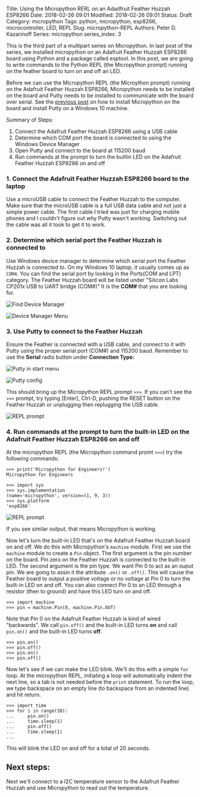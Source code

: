 Title: Using the Micropython RERL on an Adadfruit Feather Huzzah ESP8266
Date: 2018-02-26 09:01
Modified: 2018-02-26 09:01
Status: Draft
Category: micropython
Tags: python, micropython, esp8266, microcontroller, LED, REPL
Slug: micropython-REPL
Authors: Peter D. Kazarinoff
Series: micropython
series_index: 3

This is the third part of a multipart series on Micropython. In last post of the series, we installed micropython on an Adafruit Feather Huzzah ESP8266 board using Python and a package called esptool. In this post, we are going to write commands to the Python REPL (the Micropython prompt) running on the feather board to turn on and off an LED.

Before we can use the Micropython REPL (the Microython prompt) running on the Adafruit Feather Huzzah ESP8266, Micropython needs to be installed on the board and Putty needs to be installed to communicate with the board over serial. See the [previous post]({filename}micropython_install.md) on how to install Micropython on the board and install Putty on a Windows 10 machine.

Summary of Steps:

1. Connect the Adafruit Feather Huzzah ESP8266 using a USB cable
2. Determine which COM port the board is connected to using the Windows Device Manager 
3. Open Putty and connect to the board at 115200 baud
4. Run commands at the prompt to turn the builtin LED on the Adafruit Feather Huzzah ESP8266 on and off

### 1. Connect the Adafruit Feather Huzzah ESP8266 board to the laptop

Use a microUSB cable to connect the Feather Huzzah to the computer. Make sure that the microUSB cable is a full USB data cable and not just a simple power cable. The first cable I tried was just for charging mobile phones and I couldn't figure out why Putty wasn't working. Switching out the cable was all it took to get it to work. 

### 2. Determine which serial port the Feather Huzzah is connected to

Use Windows device manager to determine which serial port the Feather Huzzah is connected to. On my Windows 10 laptop, it usually comes up as ```COM4```. You can find the serial port by looking in the Ports(COM and LPT) category. The Feather Huzzah board will be listed under "Silicon Labs CP201x  USB to UART bridge (COM#)" It is the **COM#** that you are looking for.

![Find Device Manager]({filename}/posts/micropython/find_device_manager.png)

![Device Manager Menu]({filename}/posts/micropython/device_manager_menu.png)

### 3. Use Putty to connect to the Feather Huzzah

Ensure the Feather is connected with a USB cable, and connect to it with Putty using the proper serial port (COM#) and 115200 baud. Remember to use the **Serial** radio button under **Connection Type:**

![Putty in start menu]({filename}/posts/micropython/putty_in_start_menu.png)

![Putty config]({filename}/posts/micropython/putty_config.PNG)

This should bring up the Micropython REPL prompt ```>>>```. If you can't see the ```>>>``` prompt, try typing [Enter], Ctrl-D, pushing the RESET button on the Feather Huzzah or unplugging then replugging the USB cable.

![REPL prompt]({filename}/posts/micropython/REPL_prompt.PNG)


### 4. Run commands at the prompt to turn the built-in LED on the Adafruit Feather Huzzah ESP8266 on and off

At the micropython REPL (the Micropython command promt ```>>>```) try the following commands:

```
>>> print('Micropython for Engineers!')
Micropython for Engineers
```

```
>>> import sys
>>> sys.implementation
(name='micropython', version=(1, 9, 3))
>>> sys.platform
'esp8266'
```

![REPL prompt]({filename}/posts/micropython/sys_dot_implementation_and_platform.PNG)

If you see similar output, that means Micropython is working.

Now let's turn the built-in LED that's on the Adafruit Feather Huzzah board on and off. We do this with Micropython's ```machine``` module. First we use the ```machine``` module to create a ```Pin``` object. The first argument is the pin number on the board. Pin zero on the Feather Huzzah is connected to the built-in LED. The second argument is the pin type. We want Pin 0 to act as an ouput pin. We are going to assin it the attribute ```.on()``` or ```.off()```. This will cause the Feather board to output a positive voltage or no voltage at Pin 0 to turn the built-in LED on and off. You can also connect Pin 0 to an LED through a resistor (then to ground) and have this LED turn on and off.

```
>>> import machine
>>> pin = machine.Pin(0, machine.Pin.OUT)
```

Note that Pin 0 on the Adafruit Feather Huzzah is kind of wired "backwards". We call ```pin.off()``` and the built-in LED turns **on** and call ```pin.on()``` and the built-in LED turns **off**.  

```
>>> pin.on()
>>> pin.off()
>>> pin.on()
>>> pin.off()
```

Now let's see if we can make the LED blink. We'll do this with a simple ```for``` loop. At the micropython REPL, initiating a loop will automatically indent the next line, so a tab is not needed before the ```print``` statement. To run the loop, we type backspace on an empty line (to backspace from an indented line) and hit return.

```
>>> import time
>>> for i in range(10):
...     pin.on()
...     time.sleep(1)
...     pin.off()
...     time.sleep(1)
...
```

This will blink the LED on and off for a total of 20 seconds.

## Next steps:
Next we'll connect to a I2C temperature sensor to the Adafruit Feather Huzzah and use Micropython to read out the temperature.
